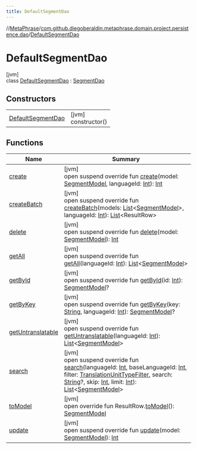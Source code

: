 ```yaml
---
title: DefaultSegmentDao
---
```

//[MetaPhrase](../../../index.html)/[com.github.diegoberaldin.metaphrase.domain.project.persistence.dao](../index.html)/[DefaultSegmentDao](index.html)



# DefaultSegmentDao



[jvm]\
class [DefaultSegmentDao](index.html) : [SegmentDao](../-segment-dao/index.html)



## Constructors


| | |
|---|---|
| [DefaultSegmentDao](-default-segment-dao.html) | [jvm]<br>constructor() |


## Functions


| Name | Summary |
|---|---|
| [create](create.html) | [jvm]<br>open suspend override fun [create](create.html)(model: [SegmentModel](../../com.github.diegoberaldin.metaphrase.domain.project.data/-segment-model/index.html), languageId: [Int](https://kotlinlang.org/api/latest/jvm/stdlib/kotlin/-int/index.html)): [Int](https://kotlinlang.org/api/latest/jvm/stdlib/kotlin/-int/index.html) |
| [createBatch](create-batch.html) | [jvm]<br>open suspend override fun [createBatch](create-batch.html)(models: [List](https://kotlinlang.org/api/latest/jvm/stdlib/kotlin.collections/-list/index.html)&lt;[SegmentModel](../../com.github.diegoberaldin.metaphrase.domain.project.data/-segment-model/index.html)&gt;, languageId: [Int](https://kotlinlang.org/api/latest/jvm/stdlib/kotlin/-int/index.html)): [List](https://kotlinlang.org/api/latest/jvm/stdlib/kotlin.collections/-list/index.html)&lt;ResultRow&gt; |
| [delete](delete.html) | [jvm]<br>open suspend override fun [delete](delete.html)(model: [SegmentModel](../../com.github.diegoberaldin.metaphrase.domain.project.data/-segment-model/index.html)): [Int](https://kotlinlang.org/api/latest/jvm/stdlib/kotlin/-int/index.html) |
| [getAll](get-all.html) | [jvm]<br>open suspend override fun [getAll](get-all.html)(languageId: [Int](https://kotlinlang.org/api/latest/jvm/stdlib/kotlin/-int/index.html)): [List](https://kotlinlang.org/api/latest/jvm/stdlib/kotlin.collections/-list/index.html)&lt;[SegmentModel](../../com.github.diegoberaldin.metaphrase.domain.project.data/-segment-model/index.html)&gt; |
| [getById](get-by-id.html) | [jvm]<br>open suspend override fun [getById](get-by-id.html)(id: [Int](https://kotlinlang.org/api/latest/jvm/stdlib/kotlin/-int/index.html)): [SegmentModel](../../com.github.diegoberaldin.metaphrase.domain.project.data/-segment-model/index.html)? |
| [getByKey](get-by-key.html) | [jvm]<br>open suspend override fun [getByKey](get-by-key.html)(key: [String](https://kotlinlang.org/api/latest/jvm/stdlib/kotlin/-string/index.html), languageId: [Int](https://kotlinlang.org/api/latest/jvm/stdlib/kotlin/-int/index.html)): [SegmentModel](../../com.github.diegoberaldin.metaphrase.domain.project.data/-segment-model/index.html)? |
| [getUntranslatable](get-untranslatable.html) | [jvm]<br>open suspend override fun [getUntranslatable](get-untranslatable.html)(languageId: [Int](https://kotlinlang.org/api/latest/jvm/stdlib/kotlin/-int/index.html)): [List](https://kotlinlang.org/api/latest/jvm/stdlib/kotlin.collections/-list/index.html)&lt;[SegmentModel](../../com.github.diegoberaldin.metaphrase.domain.project.data/-segment-model/index.html)&gt; |
| [search](search.html) | [jvm]<br>open suspend override fun [search](search.html)(languageId: [Int](https://kotlinlang.org/api/latest/jvm/stdlib/kotlin/-int/index.html), baseLanguageId: [Int](https://kotlinlang.org/api/latest/jvm/stdlib/kotlin/-int/index.html), filter: [TranslationUnitTypeFilter](../../com.github.diegoberaldin.metaphrase.domain.project.data/-translation-unit-type-filter/index.html), search: [String](https://kotlinlang.org/api/latest/jvm/stdlib/kotlin/-string/index.html)?, skip: [Int](https://kotlinlang.org/api/latest/jvm/stdlib/kotlin/-int/index.html), limit: [Int](https://kotlinlang.org/api/latest/jvm/stdlib/kotlin/-int/index.html)): [List](https://kotlinlang.org/api/latest/jvm/stdlib/kotlin.collections/-list/index.html)&lt;[SegmentModel](../../com.github.diegoberaldin.metaphrase.domain.project.data/-segment-model/index.html)&gt; |
| [toModel](to-model.html) | [jvm]<br>open override fun ResultRow.[toModel](to-model.html)(): [SegmentModel](../../com.github.diegoberaldin.metaphrase.domain.project.data/-segment-model/index.html) |
| [update](update.html) | [jvm]<br>open suspend override fun [update](update.html)(model: [SegmentModel](../../com.github.diegoberaldin.metaphrase.domain.project.data/-segment-model/index.html)): [Int](https://kotlinlang.org/api/latest/jvm/stdlib/kotlin/-int/index.html) |

